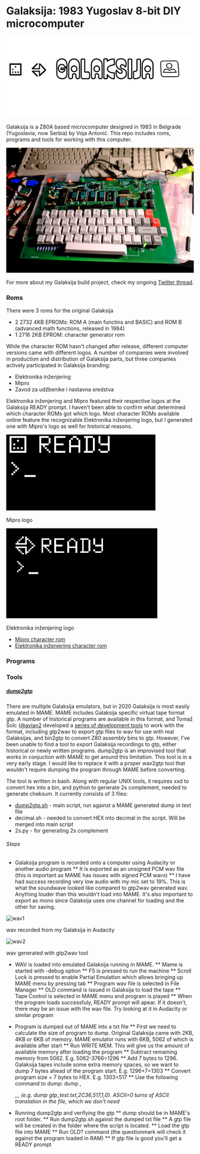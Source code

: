 Galaksija: 1983 Yugoslav 8-bit DIY microcomputer
=====================================
![logo](/imgs/logo.png)

Galaksija is a Z80A based microcomputer designed in 1983 in Belgrade (Yugoslavia, now Serbia) by Voja Antonić. This repo includes roms, programs and tools for working with this computer. 

![Galaksija](/imgs/galaksija.JPG)

For more about my Galaksija build project, check my ongoing [Twitter thread](https://twitter.com/mejs/status/1310633747461668869).

### Roms
There were 3 roms for the original Galaksija
- 2 2732 4KB EPROMs: ROM A (main functins and BASIC) and ROM B (advanced math functions, released in 1984)
- 1 2716 2KB EPROM: character generator rom

While the character ROM hasn't changed after release, different computer versions came with different logos. A number of companies were involved in production and distribution of Galaksija parts, but three companies actively participated in Galaksija branding:
- Elektronika inženjering
- Mipro
- Zavod za udžbenike i nastavna sredstva

Elektronika inženjering and Mipro featured their respective logos at the Galaksija READY prompt. I haven't been able to confirm what determined which character ROMs got which logo. Most character ROMs available online feature the recognizable Elektronika inženjering logo, but I generated one with Mipro's logo as well for historical reasons.

![Mipro](/imgs/mipro.png)

Mipro logo

![EI](/imgs/ei.png)

Elektronika inženjering logo

* [Mipro character rom](https://github.com/mejs/galaksija/blob/master/roms/CHRGENMIPRO.BIN)
* [Elektronika inženjering character rom](https://github.com/mejs/galaksija/blob/master/roms/CHRGENELEKTRONIKAINZENJERING.BIN)

### Programs

### Tools
##### [dump2gtp](https://github.com/mejs/galaksija/tree/master/tools/dump2gtp)

There are multiple Galaksija emulators, but in 2020 Galaksija is most easily emulated in MAME. MAME includes Galaksija specific virtual tape format gtp. A number of historical programs are available in this format, and Tomaž Šolc ([@avian2](https://github.com/avian2) developed a [series of development tools](https://www.tablix.org/~avian/blog/articles/galaksija-tools/) to work with the format, including gtp2wav to export gtp files to wav for use with real Galaksijas, and bin2gtp to convert Z80 assembly bins to gtp. However, I've been unable to find a tool to export Galaksija recordings to gtp, either historical or newly written programs. dump2gtp is an improvised tool that works in conjuction with MAME to get around this limitation. This tool is in a very early stage. I would like to replace it with a proper wav2gtp tool that wouldn't require dumping the program through MAME before converting.

The tool is written in bash. Along with regular UNIX tools, it requires xxd to convert hex into a bin, and python to generate 2s complement, needed to generate cheksum. It currently consists of 3 files:

* [dump2gtp.sh](https://github.com/mejs/galaksija/blob/master/tools/dump2gtp/dump2gtp.sh) - main script, run against a MAME generated dump in text file
* decimal.sh - needed to convert HEX into decimal in the script. Will be merged into main script
* 2s.py - for generating 2s complement

###### Steps

* Galaksija program is recorded onto a computer using Audacity or another audio program
** It is exported as an unsigned PCM wav file (this is important as MAME has issues with signed PCM wavs)
** I have had success recording very low audio with my mic set to 19%. This is what the soundwave looked like compared to gtp2wav generated wav. Anything louder than this wouldn't load into MAME. It's also important to export as mono since Galaksija uses one channel for loading and the other for saving.

![wav1](wav1.png)

wav recorded from my Galaksija in Audacity

![wav2](wav2.png)

wav generated with gtp2wav tool

* WAV is loaded into emulated Galaksija running  in MAME. 
** Mame is started with -debug option
** F5 is pressed to run the machine 
** Scroll Lock is pressed to enable Partial Emulation which allows bringing up MAME menu by pressing tab
** Program wav file is selected in File Manager
** OLD command is issued in Galaksija to load the tape
** Tape Control is selected in MAME menu and program is played
** When the program loads successfuly, READY prompt will apear. If it doesn't, there may be an issue with the wav file. Try looking at it in Audacity or similar program

* Program is dumped out of MAME into a txt file
** First we need to calculate the size of program to dump. Original Galaksija came with 2KB, 4KB or 6KB of memory. MAME emulator runs with 6KB, 5062 of which is available after start
** Run WRITE MEM. This will give us the amount of available memory after loading the program
** Subtract remaining memory from 5062. E.g. 5062-3766=1296
** Add 7 bytes to 1296. Galaksija tapes include some extra memory spaces, so we want to dump 7 bytes ahead of the program start. E.g. 1296+7=1303
** Convert program size + 7 bytes to HEX. E.g. 1303=517
** Use the following command to dump: dump <filename>,<address>,<length>,<size>,<ascii> (e.g. dump gtp_test.txt,2C36,517,1,0). ASCII=0 turns of ASCII translation in the file, which we don't need

* Running dump2gtp and verifying the gtp
** dump should be in MAME's root folder. 
** Run dump2gtp.sh against the dumped txt file
** A gtp file will be created in the folder where the script is located. 
** Load the gtp file into MAME
** Run OLD? command (the questionmark will check it against the program loaded in RAM)
** If gtp file is good you'll get a READY prompt
